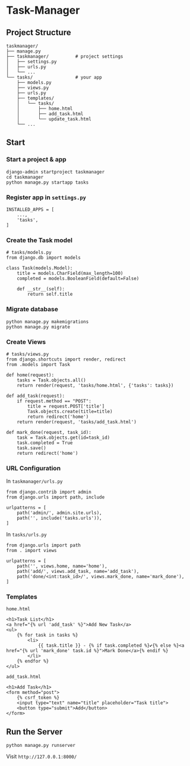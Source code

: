 # Task-Manager

## Project Structure
```
taskmanager/
├── manage.py
├── taskmanager/          # project settings
│   ├── settings.py
│   ├── urls.py
│   └── ...
└── tasks/                # your app
    ├── models.py
    ├── views.py
    ├── urls.py
    ├── templates/
    │   └── tasks/
    │       ├── home.html
    │       ├── add_task.html
    │       └── update_task.html
    └── ...
```

## Start

### Start a project & app
```
django-admin startproject taskmanager
cd taskmanager
python manage.py startapp tasks
```

### Register app in `settings.py`
```
INSTALLED_APPS = [
    ...,
    'tasks',
]
```

### Create the Task model
```
# tasks/models.py
from django.db import models

class Task(models.Model):
    title = models.CharField(max_length=100)
    completed = models.BooleanField(default=False)

    def __str__(self):
        return self.title
```

### Migrate database
```
python manage.py makemigrations
python manage.py migrate
```
### Create Views
```
# tasks/views.py
from django.shortcuts import render, redirect
from .models import Task

def home(request):
    tasks = Task.objects.all()
    return render(request, 'tasks/home.html', {'tasks': tasks})

def add_task(request):
    if request.method == "POST":
        title = request.POST['title']
        Task.objects.create(title=title)
        return redirect('home')
    return render(request, 'tasks/add_task.html')

def mark_done(request, task_id):
    task = Task.objects.get(id=task_id)
    task.completed = True
    task.save()
    return redirect('home')
```
### URL Configuration
In `taskmanager/urls.py`
```
from django.contrib import admin
from django.urls import path, include

urlpatterns = [
    path('admin/', admin.site.urls),
    path('', include('tasks.urls')),
]
```
In `tasks/urls.py`
```
from django.urls import path
from . import views

urlpatterns = [
    path('', views.home, name='home'),
    path('add/', views.add_task, name='add_task'),
    path('done/<int:task_id>/', views.mark_done, name='mark_done'),
]
```
### Templates
`home.html`
```
<h1>Task List</h1>
<a href="{% url 'add_task' %}">Add New Task</a>
<ul>
    {% for task in tasks %}
        <li>
            {{ task.title }} - {% if task.completed %}✔{% else %}<a href="{% url 'mark_done' task.id %}">Mark Done</a>{% endif %}
        </li>
    {% endfor %}
</ul>
```
`add_task.html`
```
<h1>Add Task</h1>
<form method="post">
    {% csrf_token %}
    <input type="text" name="title" placeholder="Task title">
    <button type="submit">Add</button>
</form>
```
## Run the Server
```
python manage.py runserver
```
Visit `http://127.0.0.1:8000/`
